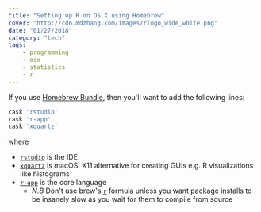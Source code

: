 ```yaml
---
title: "Setting up R on OS X using Homebrew"
cover: "http://cdn.mdzhang.com/images/rlogo_wide_white.png"
date: "01/27/2018"
category: "tech"
tags:
    - programming
    - osx
    - statistics
    - r
---
```


If you use [Homebrew Bundle](https://github.com/Homebrew/homebrew-bundle), then you'll want to add the following lines:

```rb
cask 'rstudio'
cask 'r-app'
cask 'xquartz'
```

where

- [`rstudio`](https://www.rstudio.com) is the IDE
- [`xquartz`](https://en.wikipedia.org/wiki/XQuartz) is macOS' X11 alternative for creating GUIs e.g. R visualizations like histograms
- [`r-app`](https://github.com/caskroom/homebrew-cask/blob/master/Casks/r-app.rb) is the core language
  - *N.B* Don't use brew's [`r`](https://github.com/Homebrew/homebrew-core/blob/master/Formula/r.rb) formula unless you want package installs to be insanely slow as you wait for them to compile from source
